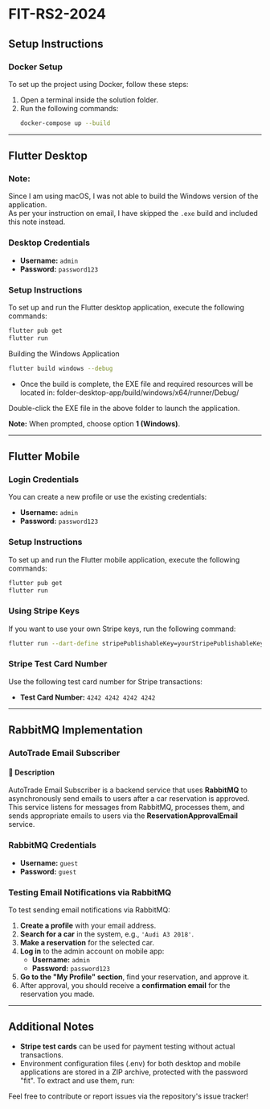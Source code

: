 # FIT-RS2-2024

## Setup Instructions

### Docker Setup
To set up the project using Docker, follow these steps:

1. Open a terminal inside the solution folder.
2. Run the following commands:
   ```sh
   docker-compose up --build
   ```

---

## Flutter Desktop
### Note:
Since I am using macOS, I was not able to build the Windows version of the application.  
As per your instruction on email, I have skipped the `.exe` build and included this note instead.  


### Desktop Credentials
- **Username:** `admin`
- **Password:** `password123`

### Setup Instructions
To set up and run the Flutter desktop application, execute the following commands:

```sh
flutter pub get
flutter run
```
Building the Windows Application
```sh
flutter build windows --debug
```
- Once the build is complete, the EXE file and required resources will be located in:
folder-desktop-app/build/windows/x64/runner/Debug/

Double-click the EXE file in the above folder to launch the application.

**Note:** When prompted, choose option **1 (Windows)**.

---

## Flutter Mobile

### Login Credentials
You can create a new profile or use the existing credentials:
- **Username:** `admin`
- **Password:** `password123`

### Setup Instructions
To set up and run the Flutter mobile application, execute the following commands:

```sh
flutter pub get
flutter run
```

### Using Stripe Keys
If you want to use your own Stripe keys, run the following command:
```sh
flutter run --dart-define stripePublishableKey=yourStripePublishableKey --dart-define stripeSecretKey=yourStripeSecretKey
```

### Stripe Test Card Number
Use the following test card number for Stripe transactions:
- **Test Card Number:** `4242 4242 4242 4242`

---

## RabbitMQ Implementation

### AutoTrade Email Subscriber

#### 📩 Description
AutoTrade Email Subscriber is a backend service that uses **RabbitMQ** to asynchronously send emails to users after a car reservation is approved. This service listens for messages from RabbitMQ, processes them, and sends appropriate emails to users via the **ReservationApprovalEmail** service.

### RabbitMQ Credentials
- **Username:** `guest`
- **Password:** `guest`

### Testing Email Notifications via RabbitMQ
To test sending email notifications via RabbitMQ:

1. **Create a profile** with your email address.
2. **Search for a car** in the system, e.g., `'Audi A3 2018'`.
3. **Make a reservation** for the selected car.
4. **Log in** to the admin account on mobile app:
   - **Username:** `admin`
   - **Password:** `password123`
5. **Go to the "My Profile" section**, find your reservation, and approve it.
6. After approval, you should receive a **confirmation email** for the reservation you made.

---

## Additional Notes
- **Stripe test cards** can be used for payment testing without actual transactions.
- Environment configuration files (.env) for both desktop and mobile applications are stored in a ZIP archive, protected with the password "fit". To extract and use them, run:

Feel free to contribute or report issues via the repository's issue tracker!

